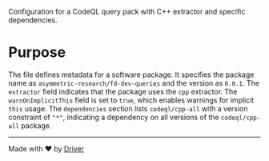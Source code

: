 <!--------------------------------------------------------------------------------->
<!-- IMPORTANT: This file is auto-generated by Driver (https://driver.ai). -------->
<!-- Manual edits may be overwritten on future commits. --------------------------->
<!--------------------------------------------------------------------------------->

Configuration for a CodeQL query pack with C++ extractor and specific dependencies.

# Purpose
The file defines metadata for a software package. It specifies the package name as `asymmetric-research/fd-dev-queries` and the version as `0.0.1`. The `extractor` field indicates that the package uses the `cpp` extractor. The `warnOnImplicitThis` field is set to `true`, which enables warnings for implicit `this` usage. The `dependencies` section lists `codeql/cpp-all` with a version constraint of `"*"`, indicating a dependency on all versions of the `codeql/cpp-all` package.

---
Made with ❤️ by [Driver](https://www.driver.ai/)